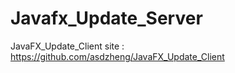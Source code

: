 Javafx_Update_Server
====================

JavaFX_Update_Client site :  https://github.com/asdzheng/JavaFX_Update_Client
